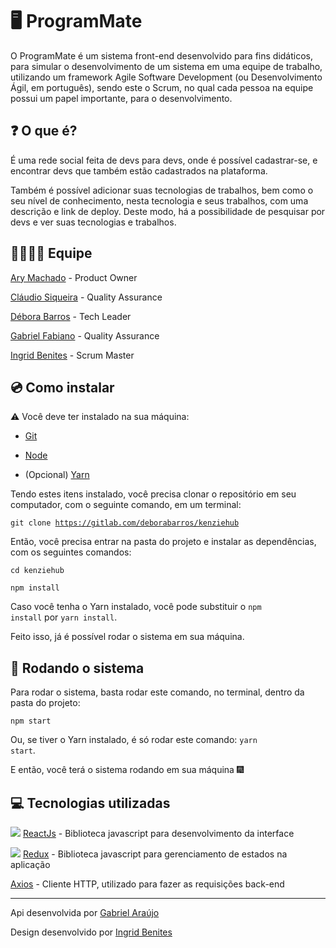 # 🖥️ ProgramMate

O ProgramMate é um sistema front-end desenvolvido para fins didáticos, para simular o desenvolvimento de um sistema em uma equipe de trabalho, utilizando um framework Agile Software Development (ou Desenvolvimento Ágil, em português), sendo este o Scrum, no qual cada pessoa na equipe possui um papel importante, para o desenvolvimento.

## ❓ O que é?

É uma rede social feita de devs para devs, onde é possível cadastrar-se, e encontrar devs que também estão cadastrados na plataforma.

Também é possível adicionar suas tecnologias de trabalhos, bem como o seu nível de conhecimento, nesta tecnologia e seus trabalhos, com uma descrição e link de deploy. Deste modo, há a possibilidade de pesquisar por devs e ver suas tecnologias e trabalhos.

## 👨‍💻👩‍💻 Equipe

[Ary Machado](https://gitlab.com/arycmn) - Product Owner

[Cláudio Siqueira](https://gitlab.com/claudio42) - Quality Assurance

[Débora Barros](https://gitlab.com/deborabarros) - Tech Leader

[Gabriel Fabiano](https://gitlab.com/gabrielfabianoo91) - Quality Assurance

[Ingrid Benites](https://gitlab.com/ingridbgr) - Scrum Master

## 💿 Como instalar

⚠️ Você deve ter instalado na sua máquina:

<ul>
<li>

[Git](https://git-scm.com/downloads)

</li>

<li>

[Node](https://nodejs.org/en/download/package-manager/)

</li>

<li>

(Opcional) [Yarn](https://yarnpkg.com/getting-started/install)

</li>

</ul>

Tendo estes itens instalado, você precisa clonar o repositório em seu computador, com o seguinte comando, em um terminal:

<code>git clone https://gitlab.com/deborabarros/kenziehub</code>

Então, você precisa entrar na pasta do projeto e instalar as dependências, com os seguintes comandos:

```
cd kenziehub

npm install
```

Caso você tenha o Yarn instalado, você pode substituir o <code>npm install</code> por <code>yarn install</code>.

Feito isso, já é possível rodar o sistema em sua máquina.

## 🚀 Rodando o sistema

Para rodar o sistema, basta rodar este comando, no terminal, dentro da pasta do projeto:

<code>npm start</code>

Ou, se tiver o Yarn instalado, é só rodar este comando: <code>yarn start</code>.

E então, você terá o sistema rodando em sua máquina 🎆

## 💻 Tecnologias utilizadas

<img src="https://img.icons8.com/officel/12/000000/react.png"/> [ReactJs](https://pt-br.reactjs.org/) - Biblioteca javascript para desenvolvimento da interface

<img src="https://img.icons8.com/color/12/000000/redux.png"/> [Redux](https://redux.js.org/) - Biblioteca javascript para gerenciamento de estados na aplicação

[Axios](https://github.com/axios/axios) - Cliente HTTP, utilizado para fazer as requisições back-end

<hr>

Api desenvolvida por [Gabriel Araújo](https://gitlab.com/gabriel149)

Design desenvolvido por [Ingrid Benites](https://gitlab.com/ingridbgr)
